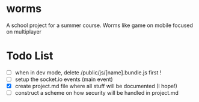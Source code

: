 # worms
A school project for a summer course. Worms like game on mobile focused on multiplayer

# Todo List
- [ ] when in dev mode, delete /public/js/[name].bundle.js first !
- [ ] setup the socket.io events (main event)
- [x] create project.md file where all stuff will be documented (I hope!)
- [ ] construct a scheme on how security will be handled in project.md 